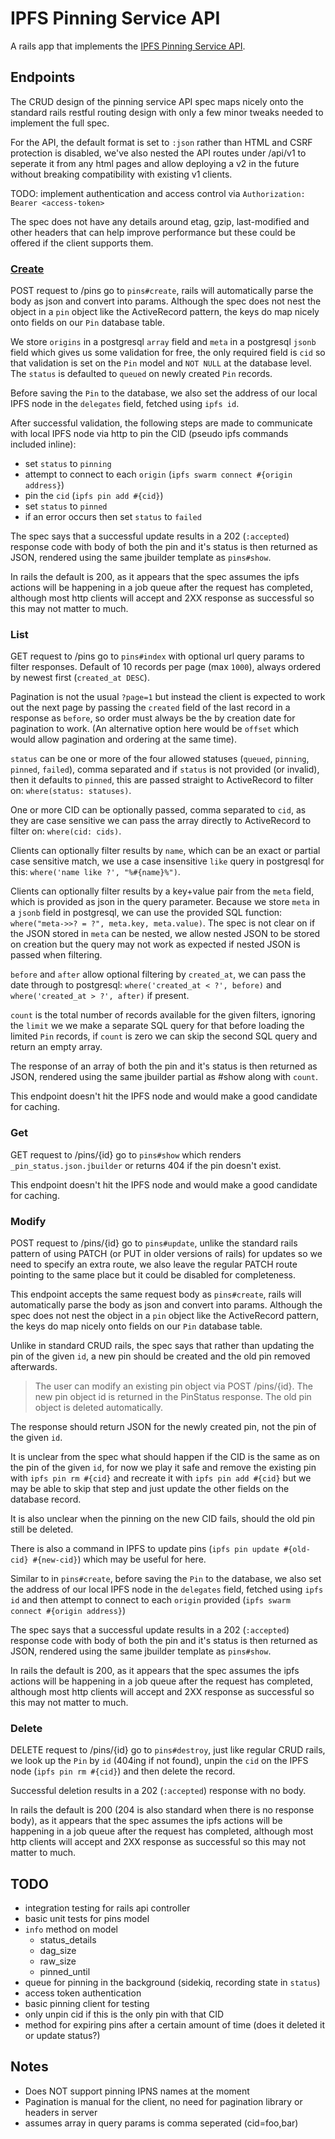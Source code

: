 # IPFS Pinning Service API

A rails app that implements the [IPFS Pinning Service API](https://ipfs.github.io/pinning-services-api-spec/).

## Endpoints

The CRUD design of the pinning service API spec maps nicely onto the standard rails restful routing design with only a few minor tweaks needed to implement the full spec.

For the API, the default format is set to `:json` rather than HTML and CSRF protection is disabled, we've also nested the API routes under /api/v1 to seperate it from any html pages and allow deploying a v2 in the future without breaking compatibility with existing v1 clients.

TODO: implement authentication and access control via `Authorization: Bearer <access-token>`

The spec does not have any details around etag, gzip, last-modified and other headers that can help improve performance but these could be offered if the client supports them.

### [Create](https://ipfs.github.io/pinning-services-api-spec/#tag/pins/paths/~1pins/post)

POST request to /pins go to `pins#create`, rails will automatically parse the body as json and convert into params. Although the spec does not nest the object in a `pin` object like the ActiveRecord pattern, the keys do map nicely onto fields on our `Pin` database table.

We store `origins` in a postgresql `array` field and `meta` in a postgresql `jsonb` field which gives us some validation for free, the only required field is `cid` so that validation is set on the `Pin` model and `NOT NULL` at the database level. The `status` is defaulted to `queued` on newly created `Pin` records.

Before saving the `Pin` to the database, we also set the address of our local IPFS node in the `delegates` field, fetched using `ipfs id`.

After successful validation, the following steps are made to communicate with local IPFS node via http to pin the CID (pseudo ipfs commands included inline):

- set `status` to `pinning`
- attempt to connect to each `origin` (`ipfs swarm connect #{origin address}`)
- pin the `cid` (`ipfs pin add #{cid}`)
- set `status` to `pinned`
- if an error occurs then set `status` to `failed`

The spec says that a successful update results in a 202 (`:accepted`) response code with body of both the pin and it's status is then returned as JSON, rendered using the same jbuilder template as `pins#show`.

In rails the default is 200, as it appears that the spec assumes the ipfs actions will be happening in a job queue after the request has completed, although most http clients will accept and 2XX response as successful so this may not matter to much.

### List

GET request to /pins go to `pins#index` with optional url query params to filter responses. Default of 10 records per page (max `1000`), always ordered by newest first (`created_at DESC`).

Pagination is not the usual `?page=1` but instead the client is expected to work out the next page by passing the `created` field of the last record in a response as `before`, so order must always be the by creation date for pagination to work. (An alternative option here would be `offset` which would allow pagination and ordering at the same time).

`status` can be one or more of the four allowed statuses (`queued`, `pinning`, `pinned`, `failed`), comma separated and if `status` is not provided (or invalid), then it defaults to `pinned`, this are passed straight to ActiveRecord to filter on: `where(status: statuses)`.

One or more CID can be optionally passed, comma separated to `cid`, as they are case sensitive we can pass the array directly to ActiveRecord to filter on: `where(cid: cids)`.

Clients can optionally filter results by `name`, which can be an exact or partial case sensitive match, we use a case insensitive `like` query in postgresql for this: `where('name like ?', "%#{name}%")`.

Clients can optionally filter results by a key+value pair from the `meta` field, which is provided as json in the query parameter. Because we store `meta` in a `jsonb` field in postgresql, we can use the provided SQL function: `where("meta->>? = ?", meta.key, meta.value)`. The spec is not clear on if the JSON stored in `meta` can be nested, we allow nested JSON to be stored on creation but the query may not work as expected if nested JSON is passed when filtering.

`before` and `after` allow optional filtering by `created_at`, we can pass the date through to postgresql: `where('created_at < ?', before)` and `where('created_at > ?', after)` if present.

`count` is the total number of records available for the given filters, ignoring the `limit` we we make a separate SQL query for that before loading the limited `Pin` records, if `count` is zero we can skip the second SQL query and return an empty array.

The response of an array of both the pin and it's status is then returned as JSON, rendered using the same jbuilder partial as #show along with `count`.

This endpoint doesn't hit the IPFS node and would make a good candidate for caching.

### Get

GET request to /pins/{id} go to `pins#show` which renders `_pin_status.json.jbuilder` or returns 404 if the pin doesn't exist.

This endpoint doesn't hit the IPFS node and would make a good candidate for caching.

### Modify

POST request to /pins/{id} go to `pins#update`, unlike the standard rails pattern of using PATCH (or PUT in older versions of rails) for updates so we need to specify an extra route, we also leave the regular PATCH route pointing to the same place but it could be disabled for completeness.

This endpoint accepts the same request body as `pins#create`, rails will automatically parse the body as json and convert into params. Although the spec does not nest the object in a `pin` object like the ActiveRecord pattern, the keys do map nicely onto fields on our `Pin` database table.

Unlike in standard CRUD rails, the spec says that rather than updating the pin of the given `id`, a new pin should be created and the old pin removed afterwards.

> The user can modify an existing pin object via POST /pins/{id}. The new pin object id is returned in the PinStatus response. The old pin object is deleted automatically.

The response should return JSON for the newly created pin, not the pin of the given `id`.

It is unclear from the spec what should happen if the CID is the same as on the pin of the given `id`, for now we play it safe and remove the existing pin with `ipfs pin rm #{cid}` and recreate it with `ipfs pin add #{cid}` but we may be able to skip that step and just update the other fields on the database record.

It is also unclear when the pinning on the new CID fails, should the old pin still be deleted.

There is also a command in IPFS to update pins (`ipfs pin update #{old-cid} #{new-cid}`) which may be useful for here.

Similar to in `pins#create`, before saving the `Pin` to the database, we also set the address of our local IPFS node in the `delegates` field, fetched using `ipfs id` and then attempt to connect to each `origin` provided (`ipfs swarm connect #{origin address}`)

The spec says that a successful update results in a 202 (`:accepted`) response code with body of both the pin and it's status is then returned as JSON, rendered using the same jbuilder template as `pins#show`.

In rails the default is 200, as it appears that the spec assumes the ipfs actions will be happening in a job queue after the request has completed, although most http clients will accept and 2XX response as successful so this may not matter to much.

### Delete

DELETE request to /pins/{id} go to `pins#destroy`, just like regular CRUD rails, we look up the `Pin` by `id` (404ing if not found), unpin the `cid` on the IPFS node (`ipfs pin rm #{cid}`) and then delete the record.

Successful deletion results in a 202 (`:accepted`) response with no body.

In rails the default is 200 (204 is also standard when there is no response body), as it appears that the spec assumes the ipfs actions will be happening in a job queue after the request has completed, although most http clients will accept and 2XX response as successful so this may not matter to much.

## TODO

- integration testing for rails api controller
- basic unit tests for pins model
- `info` method on model
  - status_details
  - dag_size
  - raw_size
  - pinned_until
- queue for pinning in the background (sidekiq, recording state in `status`)
- access token authentication
- basic pinning client for testing
- only unpin cid if this is the only pin with that CID
- method for expiring pins after a certain amount of time (does it deleted it or update status?)

## Notes

- Does NOT support pinning IPNS names at the moment
- Pagination is manual for the client, no need for pagination library or headers in server
- assumes array in query params is comma seperated (cid=foo,bar)
